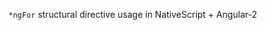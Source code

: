 `*ngFor` structural directive usage in NativeScript + Angular-2
<snippet id='ngfor-bind-items-html'/>

<snippet id='ngfor-bind-items-code'/>